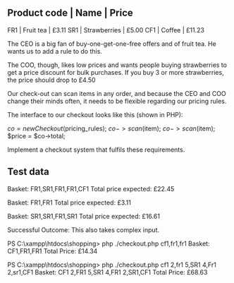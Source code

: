 Product code | Name         | Price
-----------------------------------------
FR1          | Fruit tea    |  £3.11
SR1          | Strawberries |  £5.00
CF1          | Coffee       | £11.23
 
The CEO is a big fan of buy-one-get-one-free offers and of fruit tea. He wants us to add a rule to do this.
 
The COO, though, likes low prices and wants people buying strawberries to get a price discount for bulk purchases. If you buy 3 or more strawberries, the price should drop to £4.50
 
Our check-out can scan items in any order, and because the CEO and COO change their minds often, it needs to be flexible regarding our pricing rules.
 
The interface to our checkout looks like this (shown in PHP):
 
 $co = new Checkout($pricing_rules);
 $co->scan($item);
 $co->scan($item);
 $price = $co->total;
 
Implement a checkout system that fulfils these requirements.


 
Test data
---------
 
Basket: FR1,SR1,FR1,FR1,CF1
Total price expected: £22.45
 
Basket: FR1,FR1
Total price expected: £3.11
 
Basket: SR1,SR1,FR1,SR1
Total price expected: £16.61

Successful Outcome:
This also takes complex input.

PS C:\xampp\htdocs\shopping> php ./checkout.php cf1,fr1,fr1
Basket: CF1,FR1,FR1
Total Price: £14.34

PS C:\xampp\htdocs\shopping> php ./checkout.php cf1 2,fr1 5,SR1 4,Fr1 2,sr1,CF1
Basket: CF1 2,FR1 5,SR1 4,FR1 2,SR1,CF1
Total Price: £68.63


